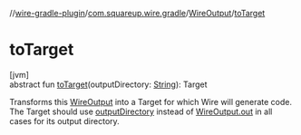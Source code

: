 //[wire-gradle-plugin](../../../index.md)/[com.squareup.wire.gradle](../index.md)/[WireOutput](index.md)/[toTarget](to-target.md)

# toTarget

[jvm]\
abstract fun [toTarget](to-target.md)(outputDirectory: [String](https://kotlinlang.org/api/latest/jvm/stdlib/kotlin/-string/index.html)): Target

Transforms this [WireOutput](index.md) into a Target for which Wire will generate code. The Target should use [outputDirectory](to-target.md) instead of [WireOutput.out](--out--.md) in all cases for its output directory.
